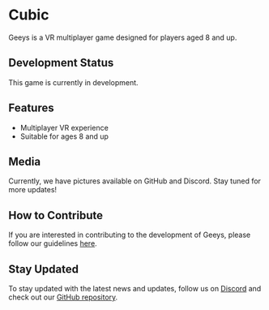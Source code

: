 # Cubic

Geeys is a VR multiplayer game designed for players aged 8 and up. 

## Development Status
This game is currently in development. 

## Features
- Multiplayer VR experience
- Suitable for ages 8 and up

## Media
Currently, we have pictures available on GitHub and Discord. Stay tuned for more updates!

## How to Contribute
If you are interested in contributing to the development of Geeys, please follow our guidelines [here](contributing.md).

## Stay Updated
To stay updated with the latest news and updates, follow us on [Discord](https://discord.gg/3wC2AsJgRb) and check out our [GitHub repository](https://github.com/ronanplays-gamer/geeys).
